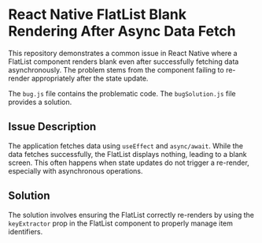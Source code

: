 # React Native FlatList Blank Rendering After Async Data Fetch

This repository demonstrates a common issue in React Native where a FlatList component renders blank even after successfully fetching data asynchronously.  The problem stems from the component failing to re-render appropriately after the state update. 

The `bug.js` file contains the problematic code.  The `bugSolution.js` file provides a solution.

## Issue Description

The application fetches data using `useEffect` and `async/await`.  While the data fetches successfully, the FlatList displays nothing, leading to a blank screen. This often happens when state updates do not trigger a re-render, especially with asynchronous operations.

## Solution

The solution involves ensuring the FlatList correctly re-renders by using the `keyExtractor` prop in the FlatList component to properly manage item identifiers.